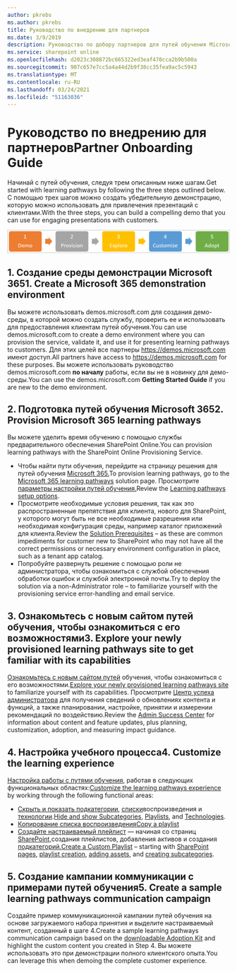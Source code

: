 ```yaml
---
author: pkrebs
ms.author: pkrebs
title: Руководство по внедрению для партнеров
ms.date: 3/9/2019
description: Руководство по добору партнеров для путей обучения Microsoft 365
ms.service: sharepoint online
ms.openlocfilehash: d2023c308872bc665322ed3eaf470cca2b9b500a
ms.sourcegitcommit: 907c657e7cc5a4a44d2b9f38cc35fea9ac5c5943
ms.translationtype: MT
ms.contentlocale: ru-RU
ms.lasthandoff: 03/24/2021
ms.locfileid: "51163036"
---
```

# <a name="partner-onboarding-guide"></a><span data-ttu-id="d61a1-103">Руководство по внедрению для партнеров</span><span class="sxs-lookup"><span data-stu-id="d61a1-103">Partner Onboarding Guide</span></span>
<span data-ttu-id="d61a1-104">Начинай с путей обучения, следуя трем описанным ниже шагам.</span><span class="sxs-lookup"><span data-stu-id="d61a1-104">Get started with learning pathways by following the three steps outlined below.</span></span> <span data-ttu-id="d61a1-105">С помощью трех шагов можно создать убедительную демонстрацию, которую можно использовать для привлечения презентаций с клиентами.</span><span class="sxs-lookup"><span data-stu-id="d61a1-105">With the three steps, you can build a compelling demo that you can use for engaging presentations with customers.</span></span> 

![cg-partner-getfam.png](media/cg-partner-getfam.png)

## <a name="1-create-a-microsoft-365-demonstration-environment"></a><span data-ttu-id="d61a1-107">1. Создание среды демонстрации Microsoft 365</span><span class="sxs-lookup"><span data-stu-id="d61a1-107">1. Create a Microsoft 365 demonstration environment</span></span>
<span data-ttu-id="d61a1-108">Вы можете использовать demos.microsoft.com для создания демо-среды, в которой можно создать службу, проверить ее и использовать для предоставления клиентам путей обучения.</span><span class="sxs-lookup"><span data-stu-id="d61a1-108">You can use demos.microsoft.com to create a demo environment where you can provision the service, validate it, and use it for presenting learning pathways to customers.</span></span> <span data-ttu-id="d61a1-109">Для этих целей все партнеры https://demos.microsoft.com имеют доступ.</span><span class="sxs-lookup"><span data-stu-id="d61a1-109">All partners have access to https://demos.microsoft.com for these purposes.</span></span> <span data-ttu-id="d61a1-110">Вы можете использовать руководство demos.microsoft.com **по началу** работы, если вы не в новинку для демо-среды.</span><span class="sxs-lookup"><span data-stu-id="d61a1-110">You can use the demos.microsoft.com **Getting Started Guide** if you are new to the demo environment.</span></span>

## <a name="2-provision-microsoft-365-learning-pathways"></a><span data-ttu-id="d61a1-111">2. Подготовка путей обучения Microsoft 365</span><span class="sxs-lookup"><span data-stu-id="d61a1-111">2. Provision Microsoft 365 learning pathways</span></span>
<span data-ttu-id="d61a1-112">Вы можете уделить время обучению с помощью службы предварительного обеспечения SharePoint Online.</span><span class="sxs-lookup"><span data-stu-id="d61a1-112">You can provision learning pathways with the SharePoint Online Provisioning Service.</span></span>
- <span data-ttu-id="d61a1-113">Чтобы найти пути обучения, перейдите на страницу решения для путей обучения [Microsoft 365.](https://provisioning.sharepointpnp.com/details/3df8bd55-b872-4c9d-88e3-6b2f05344239)</span><span class="sxs-lookup"><span data-stu-id="d61a1-113">To provision learning pathways, go to the [Microsoft 365 learning pathways](https://provisioning.sharepointpnp.com/details/3df8bd55-b872-4c9d-88e3-6b2f05344239) solution page.</span></span> <span data-ttu-id="d61a1-114">Просмотрите [параметры настройки путей обучения.](./custom_setupoptions.md)</span><span class="sxs-lookup"><span data-stu-id="d61a1-114">Review the [Learning pathways setup options](./custom_setupoptions.md).</span></span> 
- <span data-ttu-id="d61a1-115">Просмотрите [](./custom_provision.md) необходимые условия решения, так как это распространенные препятствия для клиента, нового для SharePoint, у которого могут быть не все необходимые разрешения или необходимая конфигурация среды, например каталог приложений для клиента.</span><span class="sxs-lookup"><span data-stu-id="d61a1-115">Review the [Solution Prerequisites](./custom_provision.md) – as these are common impediments for customer new to SharePoint who may not have all the correct permissions or necessary environment configuration in place, such as a tenant app catalog.</span></span>
- <span data-ttu-id="d61a1-116">Попробуйте развернуть решение с помощью роли не администратора, чтобы ознакомиться с службой обеспечения обработки ошибок и службой электронной почты.</span><span class="sxs-lookup"><span data-stu-id="d61a1-116">Try to deploy the solution via a non-Administrator role – to familiarize yourself with the provisioning service error-handling and email service.</span></span>

## <a name="3-explore-your-newly-provisioned-learning-pathways-site-to-get-familiar-with-its-capabilities"></a><span data-ttu-id="d61a1-117">3. Ознакомьтесь с новым сайтом путей обучения, чтобы ознакомиться с его возможностями</span><span class="sxs-lookup"><span data-stu-id="d61a1-117">3. Explore your newly provisioned learning pathways site to get familiar with its capabilities</span></span>
<span data-ttu-id="d61a1-118">[Ознакомьтесь с новым сайтом путей](./custom_exploresite.md) обучения, чтобы ознакомиться с его возможностями.</span><span class="sxs-lookup"><span data-stu-id="d61a1-118">[Explore your newly provisioned learning pathways site](./custom_exploresite.md) to familiarize yourself with its capabilities.</span></span> <span data-ttu-id="d61a1-119">Просмотрите [Центр успеха администратора](./custom_successcenter.md) для получения сведений о обновлениях контента и функций, а также планировании, настройке, принятии и измерении рекомендаций по воздействию.</span><span class="sxs-lookup"><span data-stu-id="d61a1-119">Review the [Admin Success Center](./custom_successcenter.md) for information about content and feature updates, plus planning, customization, adoption, and measuring impact guidance.</span></span>

## <a name="4-customize-the-learning-experience"></a><span data-ttu-id="d61a1-120">4. Настройка учебного процесса</span><span class="sxs-lookup"><span data-stu-id="d61a1-120">4. Customize the learning experience</span></span>
<span data-ttu-id="d61a1-121">[Настройка работы с путями обучения,](./custom_overview.md) работая в следующих функциональных областях:</span><span class="sxs-lookup"><span data-stu-id="d61a1-121">[Customize the learning pathways experience](./custom_overview.md) by working through the following functional areas:</span></span>
- <span data-ttu-id="d61a1-122">[Скрыть и показать подкатегории,](./custom_hideshowsub.md) [списки](./custom_hideshowplaylists.md)воспроизведения и [технологии](./custom_hideshowtech.md).</span><span class="sxs-lookup"><span data-stu-id="d61a1-122">[Hide and show Subcategories](./custom_hideshowsub.md), [Playlists](./custom_hideshowplaylists.md), and [Technologies](./custom_hideshowtech.md).</span></span>
- [<span data-ttu-id="d61a1-123">Копирование списка воспроизведения</span><span class="sxs-lookup"><span data-stu-id="d61a1-123">Copy a playlist</span></span>](./custom_copyplaylist.md)
- <span data-ttu-id="d61a1-124">[Создайте настраиваемый плейлист](./custom_createnewplaylist.md) — начиная со страниц [](./custom_addassets.md) [SharePoint,](./custom_createnewpage.md)создания плейлистов, [](./custom_createnewplaylist.md)добавления активов и создания [подкатегорий.](./custom_createnewcat.md)</span><span class="sxs-lookup"><span data-stu-id="d61a1-124">[Create a Custom Playlist](./custom_createnewplaylist.md) – starting with [SharePoint pages](./custom_createnewpage.md), [playlist creation](./custom_createnewplaylist.md), [adding assets](./custom_addassets.md), and [creating subcategories](./custom_createnewcat.md).</span></span>

## <a name="5-create-a-sample-learning-pathways-communication-campaign"></a><span data-ttu-id="d61a1-125">5. Создание кампании коммуникации с примерами путей обучения</span><span class="sxs-lookup"><span data-stu-id="d61a1-125">5. Create a sample learning pathways communication campaign</span></span>
<span data-ttu-id="d61a1-126">Создайте пример коммуникационной кампании [](https://teamworktools.azurewebsites.net/m365lp/m365lpadoptionkit.zip) путей обучения на основе загружаемого набора принятия и выделите настраиваемый контент, созданный в шаге 4.</span><span class="sxs-lookup"><span data-stu-id="d61a1-126">Create a sample learning pathways communication campaign based on the [downloadable Adoption Kit](https://teamworktools.azurewebsites.net/m365lp/m365lpadoptionkit.zip) and highlight the custom content you created in Step 4.</span></span> <span data-ttu-id="d61a1-127">Вы можете использовать это при демонстрации полного клиентского опыта.</span><span class="sxs-lookup"><span data-stu-id="d61a1-127">You can leverage this when demoing the complete customer experience.</span></span>